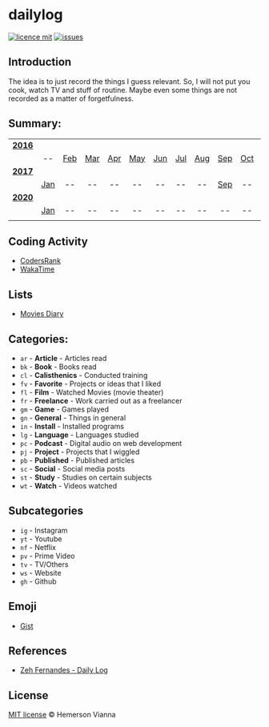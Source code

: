 # dailylog

[![licence mit](https://img.shields.io/badge/license-MIT-blue.svg?style=flat-square)](http://hemersonvianna.mit-license.org/)
[![issues](https://img.shields.io/github/issues/hemersonvianna/dailylog.svg?style=flat-square)](https://github.com/hemersonvianna/dailylog/issues)

## Introduction

The idea is to just record the things I guess relevant. So, I will not put you cook, watch TV and stuff of routine. Maybe even some things are not recorded as a matter of forgetfulness.

## Summary:

||||||||||||||
|:-:|:-:|:-:|:-:|:-:|:-:|:-:|:-:|:-:|:-:|:-:|:-:|:-:|
|**[2016](2016/)**|||||||||||||
||--|[Feb](2016/feb)|[Mar](2016/mar)|[Apr](2016/apr)|[May](2016/may)|[Jun](2016/jun)|[Jul](2016/jul)|[Aug](2016/aug)|[Sep](2016/sep)|[Oct](2016/oct)|[Nov](2016/nov)|[Dec](2016/dec)|
|**[2017](2017/)**|||||||||||||
||[Jan](2017/jan)|--|--|--|--|--|--|--|[Sep](2017/sep)|--|--|--|
|**[2020](2020/)**|||||||||||||
||[Jan](2020/jan)|--|--|--|--|--|--|--|--|--|--|--|
|||||||||||||

## Coding Activity

- [CodersRank](https://profile.codersrank.io/user/hemersonvianna)
- [WakaTime](https://wakatime.com/@hemersonvianna)

## Lists

- [Movies Diary](https://letterboxd.com/hemersonvianna/films/diary/)

## Categories:

- `ar` - **Article** - Articles read
- `bk` - **Book** - Books read
- `cl` - **Calisthenics** - Conducted training
- `fv` - **Favorite** - Projects or ideas that I liked
- `fl` - **Film** - Watched Movies (movie theater)
- `fr` - **Freelance** - Work carried out as a freelancer
- `gm` - **Game** - Games played
- `gn` - **General** - Things in general
- `in` - **Install** - Installed programs
- `lg` - **Language** - Languages studied
- `pc` - **Podcast** - Digital audio on web development
- `pj` - **Project** - Projects that I wiggled
- `pb` - **Published** - Published articles
- `sc` - **Social** - Social media posts
- `st` - **Study** - Studies on certain subjects
- `wt` - **Watch** - Videos watched

## Subcategories

- `ig` - Instagram
- `yt` - Youtube
- `nf` - Netflix
- `pv` - Prime Video
- `tv` - TV/Others
- `ws` - Website
- `gh` - Github

## Emoji

- [Gist](https://gist.github.com/hemersonvianna/d88600176424b10bf79f84d08990a397)

## References

- [Zeh Fernandes - Daily Log](https://github.com/zehfernandes/dailylog)

## License

[MIT license](http://hemersonvianna.mit-license.org/) © Hemerson Vianna
